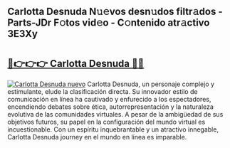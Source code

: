 ## Carlotta Desnuda N𝚞𝚎vos desn𝚞dos filtr𝚊dos - Parts-JDr F𝚘tos vid𝚎o - C𝚘ntenido atr𝚊ctivo 3E3Xy

# <h2><a href="http://mb10p0.tromn.icu/?c=Carlotta+Desnuda">🔗👉👉👉 Carlotta Desnuda 🔗🔗</a></h2>

[![Carlotta Desnuda nuevo](https://i.imgur.com/pEAQMta.gif)](http://mb10p0.tromn.icu/?c=Carlotta+Desnuda)
Carlotta Desnuda, un personaje complejo y estimulante, elude la clasificación directa. Su innovador estilo de comunicación en línea ha cautivado y enfurecido a los espectadores, encendiendo debates sobre ética, autorrepresentación y la naturaleza evolutiva de las comunidades virtuales. A pesar de la ambigüedad de sus objetivos futuros, su papel en la configuración del mundo virtual es incuestionable. Con un espíritu inquebrantable y un atractivo innegable, Carlotta Desnuda journey en el mundo en línea es imparable.

